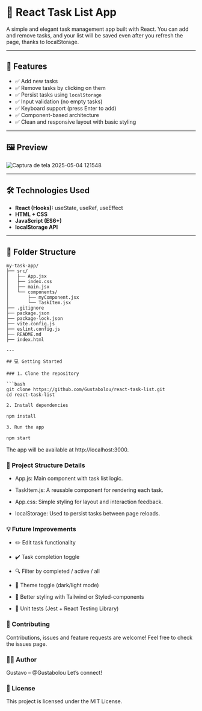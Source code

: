 # 📝 React Task List App

A simple and elegant task management app built with React. You can add and remove tasks, and your list will be saved even after you refresh the page, thanks to localStorage.

---

## 🚀 Features

- ✅ Add new tasks
- ✅ Remove tasks by clicking on them
- ✅ Persist tasks using `localStorage`
- ✅ Input validation (no empty tasks)
- ✅ Keyboard support (press Enter to add)
- ✅ Component-based architecture
- ✅ Clean and responsive layout with basic styling

---

## 🖼️ Preview

![Captura de tela 2025-05-04 121548](https://github.com/user-attachments/assets/0a365aff-0a95-44bf-bfdd-7ac90de7947c)

---

## 🛠️ Technologies Used

- **React (Hooks):** useState, useRef, useEffect
- **HTML + CSS**
- **JavaScript (ES6+)**
- **localStorage API**

---

## 📂 Folder Structure

```
my-task-app/         
├── src/
│   ├── App.jsx
│   ├── index.css
│   ├── main.jsx
│   └── components/
│       ├── myComponent.jsx
│       └── TaskItem.jsx
├── .gitignore             
├── package.json
├── package-lock.json
├── vite.config.js
├── eslint.config.js      
├── README.md
├── index.html  
```
```
---

## 💻 Getting Started

### 1. Clone the repository

```bash
git clone https://github.com/Gustabolou/react-task-list.git
cd react-task-list
```

```bash
2. Install dependencies
```

```bash
npm install
```

```bash
3. Run the app
```

```bash
npm start
```

The app will be available at http://localhost:3000.


### 📌 Project Structure Details

- App.js: Main component with task list logic.

- TaskItem.js: A reusable component for rendering each task.

- App.css: Simple styling for layout and interaction feedback.

- localStorage: Used to persist tasks between page reloads.

### 💡 Future Improvements

- ✏️ Edit task functionality

- ✔️ Task completion toggle

- 🔍 Filter by completed / active / all

- 🎨 Theme toggle (dark/light mode)

- 💅 Better styling with Tailwind or Styled-components

- 🧪 Unit tests (Jest + React Testing Library)

### 🤝 Contributing
Contributions, issues and feature requests are welcome!
Feel free to check the issues page.

### 🧑‍💻 Author
Gustavo – @Gustabolou
Let’s connect!

### 📄 License
This project is licensed under the MIT License.
